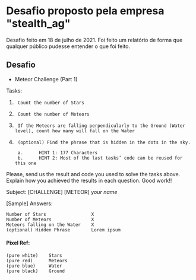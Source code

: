 # Desafio proposto pela empresa "stealth_ag"
Desafio feito em 18 de julho de 2021. Foi feito um relatório de forma que qualquer público pudesse entender o que foi feito.

## Desafio
* Meteor Challenge (Part 1)


Tasks:

1.	    Count the number of Stars
2.	    Count the number of Meteors
3.	    If the Meteors are falling perpendicularly to the Ground (Water level), count how many will fall on the Water
4.	    (optional) Find the phrase that is hidden in the dots in the sky. 

        a.  	HINT 1: 177 Characters
        b.  	HINT 2: Most of the last tasks’ code can be reused for this one

Please, send us the result and code you used to solve the tasks above. Explain how you achieved the results in each question. Good work!!

Subject: [CHALLENGE] [METEOR] *your name*

[Sample] Answers:

    Number of Stars	                X
    Number of Meteors               X
    Meteors falling on the Water    X
    (optional) Hidden Phrase        Lorem ipsum


#### Pixel Ref:

    (pure white)    Stars
    (pure red)      Meteors
    (pure blue)     Water
    (pure black)    Ground


